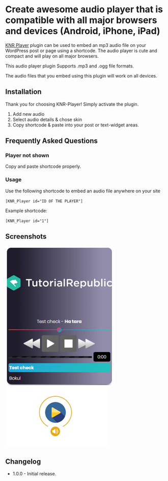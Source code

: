 # Create awesome audio player that is compatible with all major browsers and devices (Android, iPhone, iPad)


[KNR Player](https://wordpress.org/plugins/knr-player/) plugin can be used to embed an mp3 audio file on your WordPress post or page using a shortcode. The audio player is cute and compact and will play on all major browsers.

This audio player plugin Supports .mp3 and .ogg file formats.

The audio files that you embed using this plugin will work on all devices.

## Installation

Thank you for choosing KNR-Player! Simply activate the plugin.

1. Add new audio
1. Select audio details & chose skin
1. Copy shortcode & paste into your post or text-widget areas.

## Frequently Asked Questions

### Player not shown

Copy and paste shortcode properly.

### Usage
Use the following shortcode to embed an audio file anywhere on your site

`[KNR_Player id="ID OF THE PLAYER"]`

Example shortcode:

`[KNR_Player id="1"]`

## Screenshots

![Playlist](https://raw.githubusercontent.com/rakibhoossain/knr-player/master/assets/screenshot-1.png)
![live play](https://raw.githubusercontent.com/rakibhoossain/knr-player/master/assets/screenshot-2.png)

## Changelog

* 1.0.0 - Initial release.
